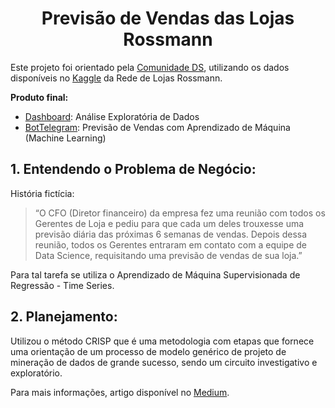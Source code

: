 <h1 style="text-align: center;">Previsão de Vendas das Lojas Rossmann</h1>

Este projeto foi orientado pela [Comunidade DS](https://comunidadeds.com/), utilizando os dados disponíveis no [Kaggle](https://www.kaggle.com/competitions/rossmann-store-sales) da Rede de Lojas Rossmann.

**Produto final:**
- [Dashboard](https://carolfoligno-rossmann-project-dashboard-1lraay.streamlit.app/): Análise Exploratória de Dados
- [BotTelegram](t.me/Rossmann_cf_Bot): Previsão de Vendas com Aprendizado de Máquina (Machine Learning)

<h2>1. Entendendo o Problema de Negócio:</h2>

História fictícia:

> “O CFO (Diretor financeiro) da empresa fez uma reunião com todos os Gerentes de Loja e 
> pediu para que cada um deles trouxesse uma previsão diária das próximas 6 semanas de vendas.
> Depois dessa reunião, todos os Gerentes entraram em contato com a equipe de Data Science, 
> requisitando uma previsão de vendas de sua loja.”

Para tal tarefa se utiliza o Aprendizado de Máquina Supervisionada de Regressão - Time Series.

<h2>2. Planejamento:</h2>
Utilizou o método CRISP que é uma metodologia com etapas que fornece uma orientação de um processo de modelo genérico de projeto de mineração de dados de grande sucesso, sendo um circuito investigativo e exploratório.

Para mais informações, artigo disponível no [Medium](https://medium.com/comunidadeds/voc%C3%AA-tem-os-dados-tem-o-problema-de-neg%C3%B3cio-mas-e-agora-o-que-fazer-bf3b2d06482).

